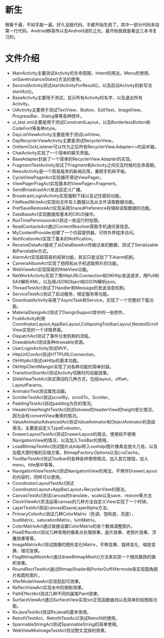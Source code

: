 # 新生
眼看千遍，不如手敲一遍。好久没敲代码，手都开始生疏了。其中一部分代码来自第一行代码、Android群英传以及Android进阶之光，最开始我就是看这三本书复习的。
# 文件介绍
* MainActivity主要测试Activity的生命周期，Intent的用法，Menu的使用，onSaveInstanceState()方法的使用。
* SecondActivity测试startActivityForResult()，以及启动Activity的新写法startAct()。
* BaseActivity主要用于测试，显示所有Activity的名字，以及退出所有Activity。
* UiActivity主要用于测试TextView、Button、EditText、ImageView、ProgressBar、Dialog等等各种控件。
* ui_test.xml主要是用于测试ConstraintLayout，以及BorderlessButton和CodeFont等各种style。
* DayListViewActivity主要是用于测试ListView。
* DayRecyclerViewActivity主要是测试RecyclerView。
* OnItemClickListener可以作为之后所有RecyclerView.Adapter<>的监听器。
* ChatActivity实现了一个简单的聊天界面。
* BaseAdapter封装了一个简单的RecyclerView.Adapter的实现。
* FragmentTestActivity测试了Fragment和Activity之间交互时候的生命周期。
* NewsActivity是一个简易版本的新闻应用，兼顾手机和平板。  
* CycleViewPagerAct实现循环滑动ViewPager。
* ViewPagerFragAct实现基本的ViewPager+Fragment。
* SendBroadcastAct发送自定义广播。
* BroadcastLoginActivity实现强制下线以及记住密码功能。
* FileReadWriteAct实现向文件存入数据以及从文件读取数据功能。
* PrefSaveRestoreAct实现采用SharedPreference存储和读取数据的功能。
* DataBaseAct实现数据库基本的CRUD操作。
* RunTimePermissionAct测试一些运行时权限。
* ReadContactsAct通过ContentResolver获取手机通讯录信息。
* MyContentProvider创建了一个内容提供器，可供外界程序访问。
* NotificationAct实现了基本的Notification。
* ReceiveDataAct接收了从DataBaseAct传输过来的数据，测试了Serializable和Parcelable方式。
* AlarmAct实现超简易的闹钟功能，其实只是试验了下Alarm机制。
* CameraAlbumAct实现了拍照和从手机选取照片的功能。
* WebViewAct实现简易的WebView功能。
* NetWorkActivity实现了用HttpURLConnection和OKHttp发送请求，用Pull和SAX解析XML，以及用JSONObject和GSON解析json。
* ThreadTestAct测试了Handler和Message的发送消息机制。
* ServiceTestAct测试了启动服务，绑定服务等功能。
* DownloadActivity采用了AsyncTask和Service，实现了一个完整的下载功能。
* MaterialDesignAct测试了DesignSupport库中的一些控件。
* FruitActivity利用CoordinatorLayout,AppBarLayout,CollapsingToolbarLayout,NestedScrollView实现的一个详情界面。
* DispatchAct测试了事件分发机制的流程。
* DrawableAct测试各种drawable资源。
* UserLoginActivity测试MVP。
* HttpUrlConAct测试HTTPURLConnection。
* OkHttpAct测试okHttp的基本功能。
* OkHttpClientManger实现了对各种功能的简单封装。
* TransitionStartAct测试Activity切换时的动画效果。
* SlideViewTestAct测试滑动的几种方式，包括layout，offset，LayoutParams。
* AnimatorTest测试属性动画。
* ScrollerTestAct测试scrollBy，scrollTo，Scroller。
* PaddingTestAct测试padding为负的情况。
* HeaderViewHeightTestAct测试listview的headerView的height变化情况，因为会有convertView重用的情况。
* ValueAnimatorAdvancedAct测试ValueAnimator和ObjectAnimator的高级用法，主要是自定义TypeEvaluator。
* DrawerLayoutTestAct测试DrawerLayout的用法，使用和不使用NavigationView的情况，以及加入ToolBar的使用。
* LoadBitmapTestAct测试图片从hdpi转入xxxhdpi图片像素会放大几倍，以及加载大图时候的压缩方案，BitmapFactory.Options以及LruCache。
* ToolBarTestAct测试Toolbar的各种各样使用情况，加入其它按钮，加入menu，title居中等等。
* NavigationViewTestAct测试NavigationView的用法，不用作DrawerLayout的内容时，同样可以使用。
* CoordinatorLayoutTestAct测试CoordinatorLayout+AppBarLayout+RecyclerView的用法。
* CanvasTestAct测试canvas的translate，scale以及save、restore等方法
* ClockViewAct灵活运用canvas的几种方法自定义View实现了一个时钟。
* LayerTestAct测试canvas的saveLayerAlpha方法。
* PrimaryColorAct测试几种ColorMatrix（色调，饱和度，亮度），hueMatrix，saturationMatrix，lumMatrix。
* ColorMatrixAct通过直接设置ColorMatrix的各个数值调整图片。
* PixelEffectAct测试几种常用的像素点处理效果，底片效果、老照片效果、浮雕效果等等。
* ImageMatrixAct测试图像的图形变化Matrix，平移变换、旋转变化、缩放变换、错切变换。
* FlagBitmapMeshAct通过drawBitmapMesh()方法来实现一个随风飘扬的旗帜效果。
* RoundRectTestAct通过BitmapShader和PorterDuffXfermode来实现圆角图片和圆形图片。
* XferModeViewAct实现刮刮可效果。
* ReflectViewAct实现水中的倒影效果。
* PathEffectAct测试几种不同的画笔Paint效果。
* SurfaceViewAct通过SurfaceView实现sin正弦函数曲线以及简单的绘图板功能。
* RxJavaTestAct测试RxJava的基本使用。
* RetrofitTestAct、RetrofitTestAct2测试Retrofit的使用。
* SpannableStringAct测试SpannableString的简单使用。
* WebViewMixImageTextAct测试图文混排的效果。
